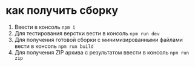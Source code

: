 # как получить сборку

1. Ввести в консоль `npm i`
2. Для тестирования верстки вести в консоль `npm run dev`
3. Для получения готовой сборки c минимизированными файлами вести в консоль `npm run build`
4. Для получения ZIP архива с результатом ввести в консоль `npm run zip`

